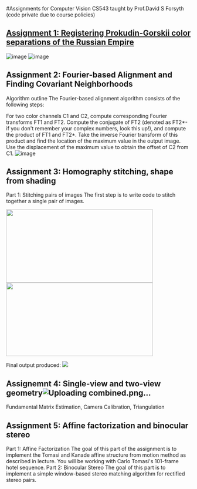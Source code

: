 #Assignments for Computer Vision CS543 taught by Prof.David S Forsyth (code private due to course policies)
## [Assignment 1: Registering Prokudin-Gorskii color separations of the Russian Empire](https://github.com/karanpandyaa/Computer-Vision-CS543-FA-23/blob/main/A1.pdf)
![image](https://github.com/karanpandyaa/Computer-Vision-CS543-FA-23/assets/50593664/d1805fd4-8565-4f4a-9a8a-52fdc6ed8402)
![image](https://github.com/karanpandyaa/Computer-Vision-CS543-FA-23/assets/50593664/f1a49e6e-a3c5-4762-86be-4432442bbc0f)

## Assignment 2: Fourier-based Alignment and Finding Covariant Neighborhoods
Algorithm outline
The Fourier-based alignment algorithm consists of the following steps:

For two color channels C1 and C2, compute corresponding Fourier transforms FT1 and FT2.
Compute the conjugate of FT2 (denoted as FT2*- if you don't remember your complex numbers, look this up!), and compute the product of FT1 and FT2*.
Take the inverse Fourier transform of this product and find the location of the maximum value in the output image. Use the displacement of the maximum value to obtain the offset of C2 from C1.
![image](https://github.com/karanpandyaa/Computer-Vision-CS543-FA-23/assets/50593664/e99b92a5-8980-47fc-832b-cc633f9a385e)

## Assignment 3: Homography stitching, shape from shading
Part 1: Stitching pairs of images
The first step is to write code to stitch together a single pair of images.

<img src="https://github.com/karanpandyaa/Computer-Vision-CS543-FA-23/assets/50593664/df43d63a-2352-4a54-9918-e1b77c752669" width="400" height="200">

<img src="https://github.com/karanpandyaa/Computer-Vision-CS543-FA-23/assets/50593664/e136e9c4-7932-4992-8573-f24d28339cf0)" width="400" height="200">

Final output produced:
<img src="https://github.com/karanpandyaa/Computer-Vision-CS543-FA-23/assets/50593664/dea0ea70-c4cb-4aee-9b20-69d07056cdf1">

## Assignemnt 4: Single-view and two-view geometry![Uploading combined.png…]()

Fundamental Matrix Estimation, Camera Calibration, Triangulation

## Assignment 5: Affine factorization and binocular stereo
Part 1: Affine Factorization
The goal of this part of the assignment is to implement the Tomasi and Kanade affine structure from motion method as described in lecture. You will be working with Carlo Tomasi's 101-frame hotel sequence.
Part 2: Binocular Stereo
The goal of this part is to implement a simple window-based stereo matching algorithm for rectified stereo pairs.
